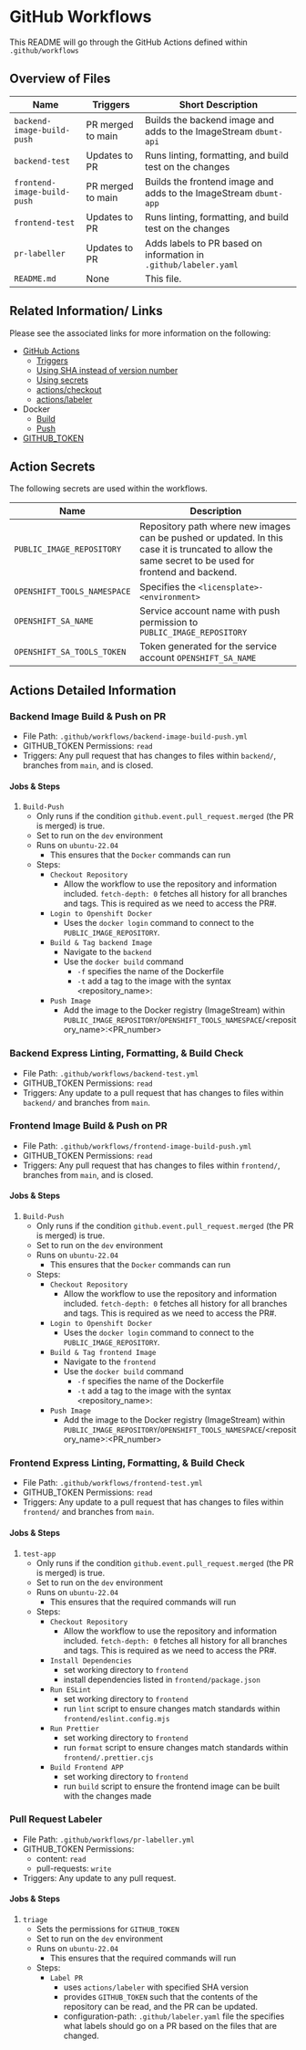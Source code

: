 # GitHub Workflows

This README will go through the GitHub Actions defined within `.github/workflows`

## Overview of Files

| Name                        | Triggers          | Short Description                                                 |
| --------------------------- | ----------------- | ----------------------------------------------------------------- |
| `backend-image-build-push`  | PR merged to main | Builds the backend image and adds to the ImageStream `dbumt-api`  |
| `backend-test`              | Updates to PR     | Runs linting, formatting, and build test on the changes           |
| `frontend-image-build-push` | PR merged to main | Builds the frontend image and adds to the ImageStream `dbumt-app` |
| `frontend-test`             | Updates to PR     | Runs linting, formatting, and build test on the changes           |
| `pr-labeller`               | Updates to PR     | Adds labels to PR based on information in `.github/labeler.yaml`  |
| `README.md`                 | None              | This file.                                                        |

## Related Information/ Links

Please see the associated links for more information on the following:

- [GitHub Actions](https://docs.github.com/en/actions/about-github-actions/understanding-github-actions)
  - [Triggers](https://docs.github.com/en/actions/writing-workflows/choosing-when-your-workflow-runs/triggering-a-workflow)
  - [Using SHA instead of version number](https://docs.github.com/en/actions/writing-workflows/workflow-syntax-for-github-actions#jobsjob_idstepsuses)
  - [Using secrets](https://docs.github.com/en/actions/security-for-github-actions/security-guides/using-secrets-in-github-actions)
  - [actions/checkout](https://github.com/actions/checkout)
  - [actions/labeler](https://github.com/actions/labeler)
- Docker
  - [Build](https://docs.docker.com/reference/cli/docker/buildx/build/)
  - [Push](https://docs.docker.com/reference/cli/docker/image/push/)
- [GITHUB_TOKEN](https://docs.github.com/en/actions/security-for-github-actions/security-guides/automatic-token-authentication)

## Action Secrets

The following secrets are used within the workflows.

| Name | Description |
| ---- | ----------- |
| `PUBLIC_IMAGE_REPOSITORY` | Repository path where new images can be pushed or updated. In this case it is truncated to allow the same secret to be used for frontend and backend. |
| `OPENSHIFT_TOOLS_NAMESPACE` | Specifies the `<licensplate>-<environment>` |
| `OPENSHIFT_SA_NAME` | Service account name with push permission to `PUBLIC_IMAGE_REPOSITORY` |
| `OPENSHIFT_SA_TOOLS_TOKEN` | Token generated for the service account `OPENSHIFT_SA_NAME` |

## Actions Detailed Information

### Backend Image Build & Push on PR

- File Path: `.github/workflows/backend-image-build-push.yml`
- GITHUB_TOKEN Permissions: `read`
- Triggers: Any pull request that has changes to files within `backend/`, branches from `main`, and is closed.

#### Jobs & Steps

1. `Build-Push`
   - Only runs if the condition `github.event.pull_request.merged` (the PR is merged) is true.
   - Set to run on the `dev` environment <!-- May need to update this? -->
   - Runs on `ubuntu-22.04`
     - This ensures that the `Docker` commands can run
   - Steps:
     - `Checkout Repository`
       - Allow the workflow to use the repository and information included. `fetch-depth: 0` fetches all history for all branches and tags. This is required as we need to access the PR#.
     - `Login to Openshift Docker`
       - Uses the `docker login` command to connect to the `PUBLIC_IMAGE_REPOSITORY`.
     - `Build & Tag backend Image`
       - Navigate to the `backend`
       - Use the `docker build` command
         - `-f` specifies the name of the Dockerfile
         - `-t` add a tag to the image with the syntax <repository_name>:<tag>
     - `Push Image`
       - Add the image to the Docker registry (ImageStream) within `PUBLIC_IMAGE_REPOSITORY`/`OPENSHIFT_TOOLS_NAMESPACE`/<repository_name>:<PR_number>

### Backend Express Linting, Formatting, & Build Check

- File Path: `.github/workflows/backend-test.yml`
- GITHUB_TOKEN Permissions: `read`
- Triggers: Any update to a pull request that has changes to files within `backend/` and branches from `main`.

### Frontend Image Build & Push on PR

- File Path: `.github/workflows/frontend-image-build-push.yml`
- GITHUB_TOKEN Permissions: `read`
- Triggers: Any pull request that has changes to files within `frontend/`, branches from `main`, and is closed.

#### Jobs & Steps

1. `Build-Push`
   - Only runs if the condition `github.event.pull_request.merged` (the PR is merged) is true.
   - Set to run on the `dev` environment <!-- May need to update this? -->
   - Runs on `ubuntu-22.04`
     - This ensures that the `Docker` commands can run
   - Steps:
     - `Checkout Repository`
       - Allow the workflow to use the repository and information included. `fetch-depth: 0` fetches all history for all branches and tags. This is required as we need to access the PR#.
     - `Login to Openshift Docker`
       - Uses the `docker login` command to connect to the `PUBLIC_IMAGE_REPOSITORY`.
     - `Build & Tag frontend Image`
       - Navigate to the `frontend`
       - Use the `docker build` command
         - `-f` specifies the name of the Dockerfile
         - `-t` add a tag to the image with the syntax <repository_name>:<tag>
     - `Push Image`
       - Add the image to the Docker registry (ImageStream) within `PUBLIC_IMAGE_REPOSITORY`/`OPENSHIFT_TOOLS_NAMESPACE`/<repository_name>:<PR_number>

### Frontend Express Linting, Formatting, & Build Check

- File Path: `.github/workflows/frontend-test.yml`
- GITHUB_TOKEN Permissions: `read`
- Triggers: Any update to a pull request that has changes to files within `frontend/` and branches from `main`.

#### Jobs & Steps

1. `test-app`
   - Only runs if the condition `github.event.pull_request.merged` (the PR is merged) is true.
   - Set to run on the `dev` environment <!-- May need to update this? -->
   - Runs on `ubuntu-22.04`
     - This ensures that the required commands will run
   - Steps:
     - `Checkout Repository`
       - Allow the workflow to use the repository and information included. `fetch-depth: 0` fetches all history for all branches and tags. This is required as we need to access the PR#.
     - `Install Dependencies`
       - set working directory to `frontend`
       - install dependencies listed in `frontend/package.json`
     - `Run ESLint`
       - set working directory to `frontend`
       - run `lint` script to ensure changes match standards within `frontend/eslint.config.mjs`
     - `Run Prettier`
       - set working directory to `frontend`
       - run `format` script to ensure changes match standards within `frontend/.prettier.cjs`
     - `Build Frontend APP`
       - set working directory to `frontend`
       - run `build` script to ensure the frontend image can be built with the changes made

### Pull Request Labeler

- File Path: `.github/workflows/pr-labeller.yml`
- GITHUB_TOKEN Permissions:
  - content: `read`
  - pull-requests: `write`
- Triggers: Any update to any pull request.

#### Jobs & Steps

1. `triage`
   - Sets the permissions for `GITHUB_TOKEN`
   - Set to run on the `dev` environment <!-- May need to update this? -->
   - Runs on `ubuntu-22.04`
     - This ensures that the required commands will run
   - Steps:
     - `Label PR`
       - uses `actions/labeler` with specified SHA version
       - provides `GITHUB_TOKEN` such that the contents of the repository can be read, and the PR can be updated.
       - configuration-path: `.github/labeler.yaml` file the specifies what labels should go on a PR based on the files that are changed.

